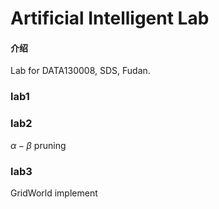 # Artificial Intelligent Lab

#### 介绍
Lab for DATA130008, SDS, Fudan.

### lab1

### lab2
$\alpha-\beta$ pruning
### lab3
GridWorld implement